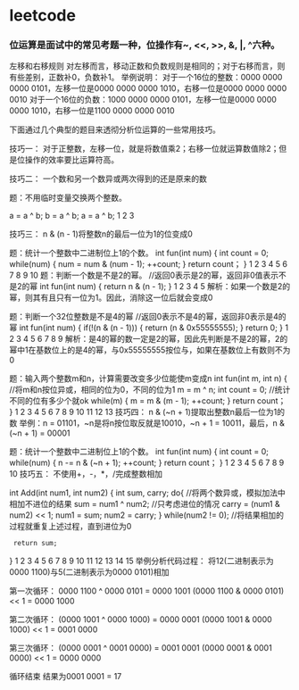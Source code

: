# leetcode
### 位运算是面试中的常见考题一种，位操作有~, <<, >>, &, |, ^六种。

左移和右移规则
对左移而言，移动正数和负数规则是相同的；对于右移而言，则有些差别，正数补0，负数补1。 
举例说明： 
对于一个16位的整数：0000 0000 0000 0101，左移一位是0000 0000 0000 1010，右移一位是0000 0000 0000 0010 
对于一个16位的负数：1000 0000 0000 0101，左移一位是0000 0000 0000 1010，右移一位是1100 0000 0000 0010

下面通过几个典型的题目来透彻分析位运算的一些常用技巧。

技巧一：
对于正整数，左移一位，就是将数值乘2；右移一位就运算数值除2；但是位操作的效率要比运算符高。

技巧二：
一个数和另一个数异或两次得到的还是原来的数

题：不用临时变量交换两个整数。


a = a ^ b;
b = a ^ b;
a = a ^ b;
1
2
3


技巧三：
n & (n - 1)将整数n的最后一位为1的位变成0

题：统计一个整数中二进制位上1的个数。
int fun(int num)
{
    int count = 0;
    while(num)
    {
        num = num & (num - 1);
        ++count;
    }
    return count；
}
1
2
3
4
5
6
7
8
9
10
题：判断一个数是不是2的幂。
//返回0表示是2的幂，返回非0值表示不是2的幂
int fun(int num)
{
    return n & (n - 1);
}
1
2
3
4
5
解析：如果一个数是2的幂，则其有且只有一位为1。因此，消除这一位后就会变成0

题：判断一个32位整数是不是4的幂
//返回0表示不是4的幂，返回非0表示是4的幂
int fun(int num)
{
    if(!(n & (n - 1)))
    {
        return (n & 0x55555555);
    }
    return 0;
}
1
2
3
4
5
6
7
8
9
解析：是4的幂的数一定是2的幂，因此先判断是不是2的幂，2的幂中1在基数位上的是4的幂，与0x55555555按位与，如果在基数位上有数则不为0

题：输入两个整数m和n，计算需要改变多少位能使m变成n
int fun(int m, int n)
{
    //将m和n按位异或，相同的位为0，不同的位为1
    m = m ^ n;
    int count = 0;
    //统计不同的位有多少个就ok
    while(m)
    {
        m = m & (m - 1);
        ++count;
    }
    return count；
}
1
2
3
4
5
6
7
8
9
10
11
12
13
技巧四：
n & (~n + 1)提取出整数n最后一位为1的数 
举例：n = 01101，~n是将n按位取反就是10010，~n + 1 = 10011，最后，n & (~n + 1) = 00001

题：统计一个整数中二进制位上1的个数。
int fun(int num)
{
    int count = 0;
    while(num)
    {
        n -= n & (~n + 1);
        ++count;
    }
    return count；
}
1
2
3
4
5
6
7
8
9
10
技巧五：
不使用+，-，*，/完成整数相加

 int Add(int num1, int num2)
 {
     int sum, carry;
     do{
         //将两个数异或，模拟加法中相加不进位的结果
         sum = num1 ^ num2;
         //只考虑进位的情况
         carry = (num1 & num2) << 1;
         num1 = sum;
         num2 = carry;
     }
     while(num2 != 0); //将结果相加的过程就重复上述过程，直到进位为0

     return sum;
 }
1
2
3
4
5
6
7
8
9
10
11
12
13
14
15
举例分析代码过程： 
将12(二进制表示为0000 1100)与5(二进制表示为0000 0101)相加

第一次循环： 
0000 1100 ^ 0000 0101 = 0000 1001 
(0000 1100 & 0000 0101) << 1 = 0000 1000

第二次循环： 
(0000 1001 ^ 0000 1000) = 0000 0001 
(0000 1001 & 0000 1000) << 1 = 0001 0000

第三次循环： 
(0000 0001 ^ 0001 0000) = 0001 0001 
(0000 0001 & 0001 0000) << 1 = 0000 0000

循环结束 
结果为0001 0001 = 17
